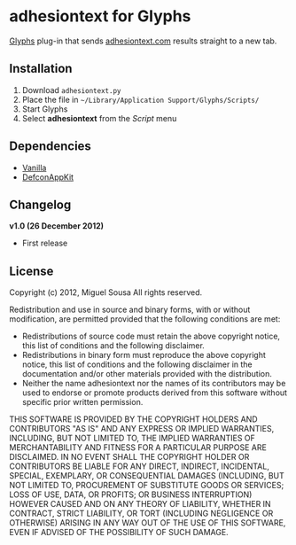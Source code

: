 adhesiontext for Glyphs
=======================
[Glyphs](http://www.glyphsapp.com/) plug-in that sends [adhesiontext.com](http://adhesiontext.com/) results straight to a new tab.

Installation
-----
1. Download `adhesiontext.py`
2. Place the file in `~/Library/Application Support/Glyphs/Scripts/`
3. Start Glyphs
4. Select **adhesiontext** from the *Script* menu

Dependencies
-----
- [Vanilla](http://code.typesupply.com/wiki/Vanilla)
- [DefconAppKit](http://code.typesupply.com/wiki/DefconAppKit)

Changelog
-----
**v1.0 (26 December 2012)**
- First release

License
-----
Copyright (c) 2012, Miguel Sousa
All rights reserved.

Redistribution and use in source and binary forms, with or without modification, are
permitted provided that the following conditions are met:

* Redistributions of source code must retain the above copyright notice, this list of
  conditions and the following disclaimer.
* Redistributions in binary form must reproduce the above copyright notice, this list of
  conditions and the following disclaimer in the documentation and/or other materials
  provided with the distribution.
* Neither the name adhesiontext nor the names of its contributors may be used to endorse
  or promote products derived from this software without specific prior written permission.

THIS SOFTWARE IS PROVIDED BY THE COPYRIGHT HOLDERS AND CONTRIBUTORS "AS IS" AND ANY
EXPRESS OR IMPLIED WARRANTIES, INCLUDING, BUT NOT LIMITED TO, THE IMPLIED WARRANTIES OF
MERCHANTABILITY AND FITNESS FOR A PARTICULAR PURPOSE ARE DISCLAIMED. IN NO EVENT SHALL THE
COPYRIGHT HOLDER OR CONTRIBUTORS BE LIABLE FOR ANY DIRECT, INDIRECT, INCIDENTAL, SPECIAL,
EXEMPLARY, OR CONSEQUENTIAL DAMAGES (INCLUDING, BUT NOT LIMITED TO, PROCUREMENT OF
SUBSTITUTE GOODS OR SERVICES; LOSS OF USE, DATA, OR PROFITS; OR BUSINESS INTERRUPTION)
HOWEVER CAUSED AND ON ANY THEORY OF LIABILITY, WHETHER IN CONTRACT, STRICT LIABILITY, OR
TORT (INCLUDING NEGLIGENCE OR OTHERWISE) ARISING IN ANY WAY OUT OF THE USE OF THIS
SOFTWARE, EVEN IF ADVISED OF THE POSSIBILITY OF SUCH DAMAGE.

